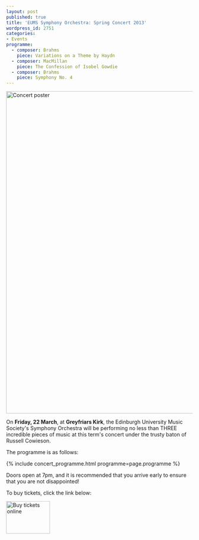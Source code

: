 ```yaml
---
layout: post
published: true
title: 'EUMS Symphony Orchestra: Spring Concert 2013'
wordpress_id: 2751
categories:
- Events
programme:
  - composer: Brahms
    piece: Variations on a Theme by Haydn
  - composer: MacMillan
    piece: The Confession of Isobel Gowdie
  - composer: Brahms
    piece: Symphony No. 4
---
```


<a title="buy tickets online" href="http://www.ticketsource.co.uk/event/33082">
  <img alt="Concert poster" src="{{ site.external_assets }}/posters/20130322_symphony.jpg" width="620" height="872">
</a>

On **Friday, 22 March**, at **Greyfriars Kirk**, the Edinburgh University Music
Society's Symphony Orchestra will be performing no less than THREE incredible
pieces of music at this term's concert under the trusty baton of Russell
Cowieson.

The programme is as follows:

{% include concert_programme.html programme=page.programme %}

Doors open at 7pm, and it is recommended that you arrive early to ensure that
you are not disappointed!

To buy tickets, click the link below:

<a title="buy tickets online" href="http://www.ticketsource.co.uk/event/33082">
  <img alt="Buy tickets online" src="http://www.ticketsource.co.uk/images/buyTickets/buyTickets-medium.png" width="118" height="88" border="0">
</a>
